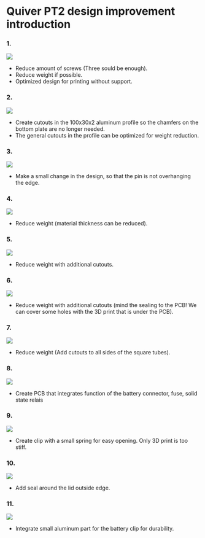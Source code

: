 # Quiver PT2 design improvement introduction

### 1.

![](https://holocron.so/uploads/73b4d877-design-improvments-1.png)

- Reduce amount of screws (Three sould be enough).
- Reduce weight if possible.
- Optimized design for printing without support.

### 2.

![](https://holocron.so/uploads/8a073fb7-design-improvments-2.png)

- Create cutouts in the 100x30x2 aluminum profile so the chamfers on the bottom plate are no longer needed.
- The general cutouts in the profile can be optimized for weight reduction.

### 3.

![](https://holocron.so/uploads/738bdea6-design-improvments-3.png)

- Make a small change in the design, so that the pin is not overhanging the edge.

### 4.

![](https://holocron.so/uploads/209ed87d-design-improvments-4.png)

- Reduce weight (material thickness can be reduced).

### 5.

![](https://holocron.so/uploads/cab98e3c-design-improvments-5.png)

- Reduce weight with additional cutouts.

### 6.

![](https://holocron.so/uploads/2380afe5-design-improvments-6.png)

- Reduce weight with additional cutouts (mind the sealing to the PCB! We can cover some holes with the 3D print that is under the PCB).

### 7.

![](https://holocron.so/uploads/1243b252-design-improvments-7.png)

- Reduce weight (Add cutouts to all sides of the square tubes).

### 8.

![](https://holocron.so/uploads/92c517f6-design-improvments-8.png)

- Create PCB that integrates function of the battery connector, fuse, solid state relais

### 9.

![](https://holocron.so/uploads/c2bfc8bf-design-improvments-9.png)

- Create clip with a small spring for easy opening. Only 3D print is too stiff.

### 10.

![](https://holocron.so/uploads/a1779ea3-design-improvments-10.png)

- Add seal around the lid outside edge.

### 11.

![](https://holocron.so/uploads/dfcb819d-design-improvments-11.png)

- Integrate small aluminum part for the battery clip for durability.


